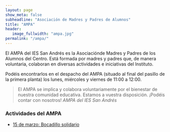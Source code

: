 ```yaml
---
layout: page
show_meta: false
subheadline: "Asociación de Madres y Padres de Alumnos"
title: "AMPA"
header:
   image_fullwidth: "ampa.jpg"
permalink: "/ampa/"
---
```



El AMPA del IES San Andrés es la Asociaciónde Madres y Padres de los Alumnos del Centro. Está formada por madres y padres que, de manera voluntaria, colaboran en diversas actividades e iniciativas del Instituto.

Podéis encontrarlos en el despacho del AMPA (situado al final del pasillo de la primera planta) los lunes, miércoles y viernes de 11:00 a 12:00.

> <span class="teaser">El AMPA se implica y colabora voluntariamente por el bienestar de nuestra comunidad educativa. Estamos a vuestra disposición. ¡Podéis contar con nosotros!</span>
<cite>AMPA del IES San Andrés</cite>


### Actividades del AMPA

* [15 de marzo: Bocadillo solidario]()
